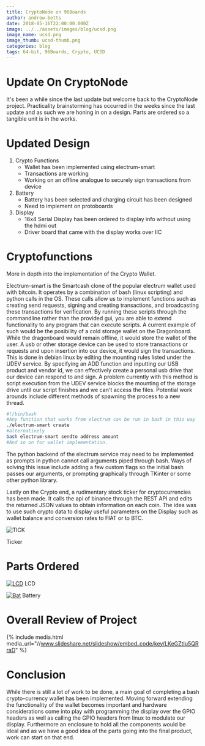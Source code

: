```yaml
---
title: CryptoNode on 96Boards
author: andrew-betts
date: 2018-05-16T22:00:00.000Z
image: ../../assets/images/blog/ucsd.png
image_name: ucsd.png
image_thumb: ucsd-thumb.png
categories: blog
tags: 64-bit, 96Boards, Crypto, UCSD
---
```


# Update On CryptoNode

It's been a while since the last update but welcome back to the CryptoNode project. Practicality brainstorming has occurred in the weeks since the last update and as such we are honing in on a design. Parts are ordered so a tangible unit is in the works.

# Updated Design

1. Crypto Functions
   - Wallet has been implemented using electrum-smart
   - Transactions are working
   - Working on an offline analogue to securely sign transactions from device
2. Battery
   - Battery has been selected and charging circuit has been designed
   - Need to implement on protoboards
3. Display
   - 16x4 Serial Display has been ordered to display info without using the hdmi out
   - Driver board that came with the display works over IIC

# Cryptofunctions

More in depth into the implementation of the Crypto Wallet.

Electrum-smart is the Smartcash clone of the popular electrum wallet used with bitcoin. It operates by a combination of bash (linux scripting) and python calls in the OS. These calls allow us to implement functions such as creating send requests, signing and creating transactions, and broadcasting these transactions for verification. By running these scripts through the commandline rather than the provided gui, you are able to extend functionality to any program that can execute scripts. A current example of such would be the posibility of a cold storage wallet on the Dragonboard. While the dragonboard would remain offline, it would store the wallet of the user. A usb or other storage device can be used to store transactions or requests and upon insertion into our device, it would sign the transactions. This is done in debian linux by editing the mounting rules listed under the UDEV service.
By specifying an ADD function and inputting our USB product and vendor id, we can effectively create a personal usb drive that our device can respond to and sign. A problem currently with this method is script execution from the UDEV service blocks the mounting of the storage drive until our script finishes and we can't access the files. Potential work arounds include different methods of spawning the process to a new thread.

```bash
#!/bin/bash
#Any function that works from electrum can be run in bash in this way
./electrum-smart create
#alternatively
bash electrum-smart sendto address amount
#And so on for wallet implementation.
```

The python backend of the electrum service may need to be implemented as prompts in python cannot call arguments piped through bash. Ways of solving this issue include adding a few custom flags so the initial bash passes our arguments, or prompting graphically through TKinter or some other python library.

Lastly on the Crypto end, a rudimentary stock ticker for cryptocurrencies has been made. It calls the api of binance through the REST API and edits the returned JSON values to obtain information on each coin. The idea was to use such crypto data to display useful parameters on the Display such as wallet balance and conversion rates to FIAT or to BTC.

![TICK](https://i.imgur.com/6qzB1AQ.png)

Ticker

# Parts Ordered

[![LCD](https://images-na.ssl-images-amazon.com/images/I/817viZaVlCL._SL1500_.jpg)](https://www.amazon.com/SunFounder-Serial-Module-Arduino-Mega2560/dp/B01GPUMP9C/ref=sr_1_1?ie=UTF8&qid=1525829842&sr=8-1&keywords=16x4+lcd)
LCD

[![Bat](https://media.digikey.com/Photos/Sparkfun%20Elec%20%20Photos/MFG_PRT-13856.jpg)](https://www.digikey.com/products/en/battery-products/batteries-rechargeable-secondary/91?k=&pkeyword=&pv33=722&FV=ffe0005b%2C670004a&quantity=0&ColumnSort=0&page=1&pageSize=25)
Battery

# Overall Review of Project

{% include media.html media_url="//www.slideshare.net/slideshow/embed_code/key/LKeGZtIu5QRraD" %}

# Conclusion

While there is still a lot of work to be done, a main goal of completing a bash crypto-currency wallet has been implemented. Moving forward extending the functionality of the wallet becomes important and hardware considerations come into play with programming the display over the GPIO headers as well as calling the GPIO headers from linux to modulate our display. Furthermore an enclosure to hold all the components would be ideal and as we have a good idea of the parts going into the final product, work can start on that end.
